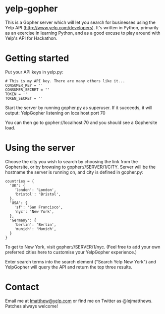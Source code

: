 yelp-gopher
===========

This is a Gopher server which will let you search for businesses using the Yelp API (http://www.yelp.com/developers). It's written in Python, primarily as an exercise in learning Python, and as a good excuse to play around with Yelp's API for Hackathon.


Getting started
===============

Put your API keys in yelp.py:

    # This is my API key. There are many others like it...
    CONSUMER_KEY = ''
    CONSUMER_SECRET = ''
    TOKEN = ''
    TOKEN_SECRET = ''

Start the server by running gopher.py as superuser. If it succeeds, it will output:
    YelpGopher listening on localhost port 70

You can then go to gopher://localhost:70 and you should see a Gophersite load.


Using the server
================

Choose the city you wish to search by choosing the link from the Gophersite, or by browsing to gopher://SERVER/1/CITY. Server will be the hostname the server is running on, and city is defined in gopher.py:

    countries = {
      'UK': {
        'london': 'London',
        'bristol': 'Bristol',
      },
      'USA': {
        'sf': 'San Francisco',
        'nyc': 'New York',
      },
      'Germany': {
        'berlin': 'Berlin',
        'munich': 'Munich',
      }
    }

To get to New York, visit gopher://SERVER/1/nyc. (Feel free to add your own preferred cities here to customise your YelpGopher experience.)

Enter search terms into the search element ("Search Yelp New York") and YelpGopher will query the API and return the top three results.


Contact
=======

Email me at lmatthew@yelp.com or find me on Twitter as @lejmatthews. Patches always welcome!

